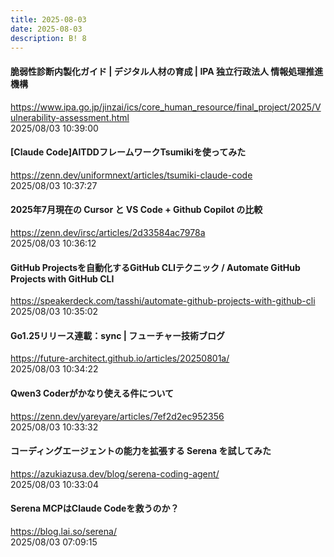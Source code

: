 ```yaml
---
title: 2025-08-03
date: 2025-08-03
description: B! 8
---
```


#### 脆弱性診断内製化ガイド | デジタル人材の育成 | IPA 独立行政法人 情報処理推進機構
https://www.ipa.go.jp/jinzai/ics/core_human_resource/final_project/2025/Vulnerability-assessment.html<br>
2025/08/03 10:39:00<br>


#### [Claude Code]AITDDフレームワークTsumikiを使ってみた
https://zenn.dev/uniformnext/articles/tsumiki-claude-code<br>
2025/08/03 10:37:27<br>


#### 2025年7月現在の Cursor と VS Code + Github Copilot の比較
https://zenn.dev/irsc/articles/2d33584ac7978a<br>
2025/08/03 10:36:12<br>


#### GitHub Projectsを自動化するGitHub CLIテクニック / Automate GitHub Projects with GitHub CLI
https://speakerdeck.com/tasshi/automate-github-projects-with-github-cli<br>
2025/08/03 10:35:02<br>


#### Go1.25リリース連載：sync | フューチャー技術ブログ
https://future-architect.github.io/articles/20250801a/<br>
2025/08/03 10:34:22<br>


#### Qwen3 Coderがかなり使える件について
https://zenn.dev/yareyare/articles/7ef2d2ec952356<br>
2025/08/03 10:33:32<br>


#### コーディングエージェントの能力を拡張する Serena を試してみた
https://azukiazusa.dev/blog/serena-coding-agent/<br>
2025/08/03 10:33:04<br>


#### Serena MCPはClaude Codeを救うのか？
https://blog.lai.so/serena/<br>
2025/08/03 07:09:15<br>


